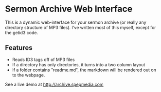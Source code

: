Sermon Archive Web Interface
============================

This is a dynamic web-interface for your sermon archive (or really any
directory structure of MP3 files). I've written most of this myself,
except for the getid3 code. 

Features
--------

- Reads ID3 tags off of MP3 files
- If a directory has only directories, it turns into a two column
  layout
- If a folder contains "readme.md", the markdown will be rendered out
  on to the webpage. 

See a live demo at http://archive.spepmedia.com
